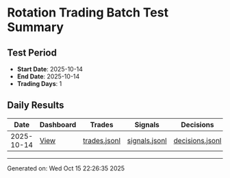 # Rotation Trading Batch Test Summary

## Test Period
- **Start Date**: 2025-10-14
- **End Date**: 2025-10-14
- **Trading Days**: 1

## Daily Results

| Date | Dashboard | Trades | Signals | Decisions |
|------|-----------|--------|---------|----------|
| 2025-10-14 | [View](logs/test_oct14/2025-10-14/dashboard.html) | [trades.jsonl](logs/test_oct14/2025-10-14/trades.jsonl) | [signals.jsonl](logs/test_oct14/2025-10-14/signals.jsonl) | [decisions.jsonl](logs/test_oct14/2025-10-14/decisions.jsonl) |

---

Generated on: Wed Oct 15 22:26:35 2025
